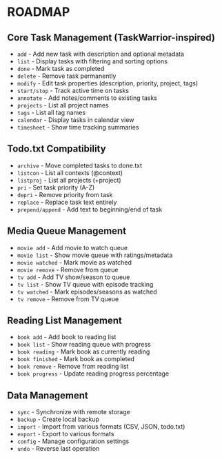 # ROADMAP

## Core Task Management (TaskWarrior-inspired)

- `add` - Add new task with description and optional metadata
- `list` - Display tasks with filtering and sorting options
- `done` - Mark task as completed
- `delete` - Remove task permanently
- `modify` - Edit task properties (description, priority, project, tags)
- `start/stop` - Track active time on tasks
- `annotate` - Add notes/comments to existing tasks
- `projects` - List all project names
- `tags` - List all tag names
- `calendar` - Display tasks in calendar view
- `timesheet` - Show time tracking summaries

## Todo.txt Compatibility

- `archive` - Move completed tasks to done.txt
- `listcon` - List all contexts (@context)
- `listproj` - List all projects (+project)
- `pri` - Set task priority (A-Z)
- `depri` - Remove priority from task
- `replace` - Replace task text entirely
- `prepend/append` - Add text to beginning/end of task

## Media Queue Management

- `movie add` - Add movie to watch queue
- `movie list` - Show movie queue with ratings/metadata
- `movie watched` - Mark movie as watched
- `movie remove` - Remove from queue
- `tv add` - Add TV show/season to queue
- `tv list` - Show TV queue with episode tracking
- `tv watched` - Mark episodes/seasons as watched
- `tv remove` - Remove from TV queue

## Reading List Management

- `book add` - Add book to reading list
- `book list` - Show reading queue with progress
- `book reading` - Mark book as currently reading
- `book finished` - Mark book as completed
- `book remove` - Remove from reading list
- `book progress` - Update reading progress percentage

## Data Management

- `sync` - Synchronize with remote storage
- `backup` - Create local backup
- `import` - Import from various formats (CSV, JSON, todo.txt)
- `export` - Export to various formats
- `config` - Manage configuration settings
- `undo` - Reverse last operation
